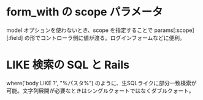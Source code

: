

# form_with の scope パラメータ
model オプションを使わないとき、scope を指定することで params[:scope][:field] の形でコントローラ側に値が渡る。ログインフォームなどに便利。

# LIKE 検索の SQL と Rails
where('body LIKE ?', "%パスタ%") のように、生SQLライクに部分一致検索が可能。文字列展開が必要なときはシングルクォートではなくダブルクォート。